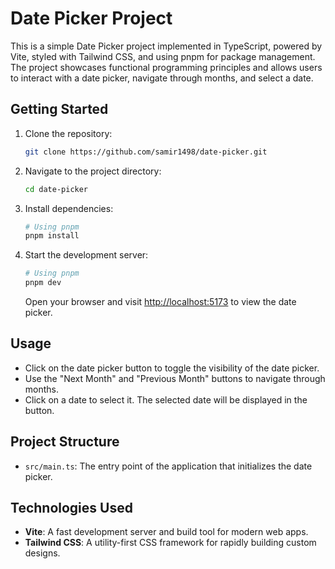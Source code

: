 # Date Picker Project

This is a simple Date Picker project implemented in TypeScript, powered by Vite, styled with Tailwind CSS, and using pnpm for package management. The project showcases functional programming principles and allows users to interact with a date picker, navigate through months, and select a date.

## Getting Started

1. Clone the repository:

   ```bash
   git clone https://github.com/samir1498/date-picker.git
   ```

2. Navigate to the project directory:

   ```bash
   cd date-picker
   ```

3. Install dependencies:

   ```bash
   # Using pnpm
   pnpm install
   ```

4. Start the development server:

   ```bash
   # Using pnpm
   pnpm dev
   ```

   Open your browser and visit [http://localhost:5173](http://localhost:5173) to view the date picker.

## Usage

- Click on the date picker button to toggle the visibility of the date picker.
- Use the "Next Month" and "Previous Month" buttons to navigate through months.
- Click on a date to select it. The selected date will be displayed in the button.

## Project Structure

- `src/main.ts`: The entry point of the application that initializes the date picker.

## Technologies Used

- **Vite**: A fast development server and build tool for modern web apps.
- **Tailwind CSS**: A utility-first CSS framework for rapidly building custom designs.
